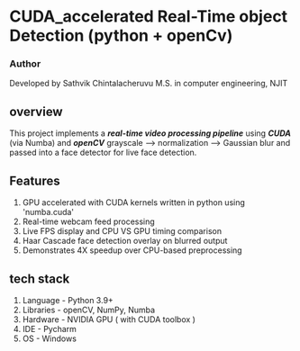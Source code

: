 # CUDA_accelerated Real-Time object Detection (python + openCv)

### Author
Developed by Sathvik Chintalacheruvu
M.S. in computer engineering, NJIT

## overview
This project implements a ***real-time video processing pipeline*** using ***CUDA*** (via Numba) and ***openCV***
grayscale --> normalization --> Gaussian blur and passed into a face detector for live face detection.

## Features
1. GPU accelerated with CUDA kernels written in python using 'numba.cuda'
2. Real-time webcam feed processing
3. Live FPS display and CPU VS GPU timing comparison
4. Haar Cascade face detection overlay on blurred output
5. Demonstrates 4X speedup over CPU-based preprocessing

## tech stack
1. Language - Python 3.9+
2. Libraries - openCV, NumPy, Numba
3. Hardware - NVIDIA GPU ( with CUDA toolbox )
4. IDE - Pycharm
5. OS - Windows


